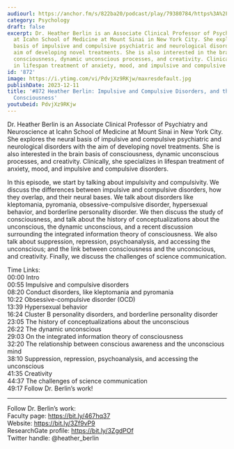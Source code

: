 ```yaml
---
audiourl: https://anchor.fm/s/822ba20/podcast/play/79380784/https%3A%2F%2Fd3ctxlq1ktw2nl.cloudfront.net%2Fstaging%2F2023-10-30%2Fb0f2f0f1-8e6c-b4b5-2e40-f187c228408d.m4a
category: Psychology
draft: false
excerpt: Dr. Heather Berlin is an Associate Clinical Professor of Psychiatry and Neuroscience
  at Icahn School of Medicine at Mount Sinai in New York City. She explores the neural
  basis of impulsive and compulsive psychiatric and neurological disorders with the
  aim of developing novel treatments. She is also interested in the brain basis of
  consciousness, dynamic unconscious processes, and creativity. Clinically, she specializes
  in lifespan treatment of anxiety, mood, and impulsive and compulsive disorders.
id: '872'
image: https://i.ytimg.com/vi/PdvjXz9RKjw/maxresdefault.jpg
publishDate: 2023-12-11
title: '#872 Heather Berlin: Impulsive and Compulsive Disorders, and the Study of
  Consciousness'
youtubeid: PdvjXz9RKjw
---
```

<div class="timelinks">

Dr. Heather Berlin is an Associate Clinical Professor of Psychiatry and Neuroscience at Icahn School of Medicine at Mount Sinai in New York City. She explores the neural basis of impulsive and compulsive psychiatric and neurological disorders with the aim of developing novel treatments. She is also interested in the brain basis of consciousness, dynamic unconscious processes, and creativity. Clinically, she specializes in lifespan treatment of anxiety, mood, and impulsive and compulsive disorders.

In this episode, we start by talking about impulsivity and compulsivity. We discuss the differences between impulsive and compulsive disorders, how they overlap, and their neural bases. We talk about disorders like kleptomania, pyromania, obsessive-compulsive disorder, hypersexual behavior, and borderline personality disorder. We then discuss the study of consciousness, and talk about the history of conceptualizations about the unconscious, the dynamic unconscious, and a recent discussion surrounding the integrated information theory of consciousness. We also talk about suppression, repression, psychoanalysis, and accessing the unconscious; and the link between consciousness and the unconscious, and creativity. Finally, we discuss the challenges of science communication.

Time Links:  
<time>00:00</time> Intro  
<time>00:55</time> Impulsive and compulsive disorders  
<time>08:20</time> Conduct disorders, like kleptomania and pyromania  
<time>10:22</time> Obsessive-compulsive disorder (OCD)  
<time>13:39</time> Hypersexual behavior  
<time>16:24</time> Cluster B personality disorders, and borderline personality disorder  
<time>23:05</time> The history of conceptualizations about the unconscious  
<time>26:22</time> The dynamic unconscious  
<time>29:03</time> On the integrated information theory of consciousness  
<time>32:20</time> The relationship between conscious awareness and the unconscious mind  
<time>38:10</time> Suppression, repression, psychoanalysis, and accessing the unconscious  
<time>41:35</time> Creativity  
<time>44:37</time> The challenges of science communication  
<time>49:17</time> Follow Dr. Berlin’s work!

---

Follow Dr. Berlin’s work:  
Faculty page: https://bit.ly/467hq37  
Website: https://bit.ly/3Zf9vP9  
ResearchGate profile: https://bit.ly/3ZgdPOf  
Twitter handle: @heather_berlin
</div>

